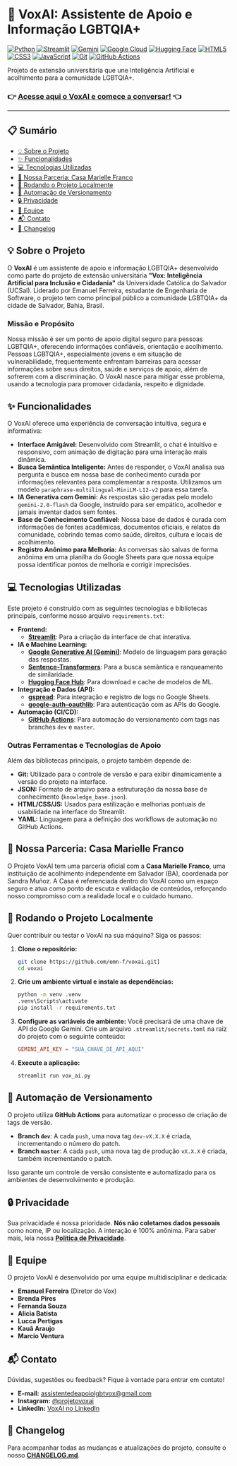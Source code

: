 # 🌈 VoxAI: Assistente de Apoio e Informação LGBTQIA+

[![Python](https://img.shields.io/badge/Python-3776AB?style=flat-square&logo=python&logoColor=white)](https://www.python.org/)
[![Streamlit](https://img.shields.io/badge/Streamlit-FF4B4B?style=flat-square&logo=Streamlit&logoColor=white)](https://streamlit.io/)
[![Gemini](https://img.shields.io/badge/Gemini-8E75B8?style=flat-square&logo=google&logoColor=white)](https://ai.google.dev/)
[![Google Cloud](https://img.shields.io/badge/Google_Cloud-4285F4?style=flat-square&logo=googlecloud&logoColor=white)](https://cloud.google.com/)
[![Hugging Face](https://img.shields.io/badge/Hugging%20Face-FFD21E?style=flat-square&logo=huggingface&logoColor=black)](https://huggingface.co/)
[![HTML5](https://img.shields.io/badge/HTML5-E34F26?style=flat-square&logo=html5&logoColor=white)](https://developer.mozilla.org/en-US/docs/Web/Guide/HTML/HTML5)
[![CSS3](https://img.shields.io/badge/CSS3-1572B6?style=flat-square&logo=css3&logoColor=white)](https://developer.mozilla.org/en-US/docs/Web/CSS)
[![JavaScript](https://img.shields.io/badge/JavaScript-F7DF1E?style=flat-square&logo=javascript&logoColor=black)](https://developer.mozilla.org/en-US/docs/Web/JavaScript)
[![Git](https://img.shields.io/badge/GIT-E44C30?style=flat-square&logo=git&logoColor=white)](https://git-scm.com/)
[![GitHub Actions](https://img.shields.io/badge/GitHub_Actions-2088FF?style=flat-square&logo=github-actions&logoColor=white)](https://docs.github.com/en/actions)


Projeto de extensão universitária que une Inteligência Artificial e acolhimento para a comunidade LGBTQIA+.

### 👉 [**Acesse aqui o VoxAI e comece a conversar!**](https://assistentevox.streamlit.app/) 👈

---

## 📋 Sumário
* [💡 Sobre o Projeto](#-sobre-o-projeto)
* [✨ Funcionalidades](#-funcionalidades)
* [💻 Tecnologias Utilizadas](#-tecnologias-utilizadas)
* [🤝 Nossa Parceria: Casa Marielle Franco](#-nossa-parceria-casa-marielle-franco)
* [🚀 Rodando o Projeto Localmente](#-rodando-o-projeto-localmente)
* [🤖 Automação de Versionamento](#-automação-de-versionamento)
* [🔒 Privacidade](#-privacidade)
* [👥 Equipe](#-equipe)
* [📬 Contato](#-contato)
* [📝 Changelog](#-changelog)

## 💡 Sobre o Projeto
O **VoxAI** é um assistente de apoio e informação LGBTQIA+ desenvolvido como parte do projeto de extensão universitária **"Vox: Inteligência Artificial para Inclusão e Cidadania"** da Universidade Católica do Salvador (UCSal). Liderado por Emanuel Ferreira, estudante de Engenharia de Software, o projeto tem como principal público a comunidade LGBTQIA+ da cidade de Salvador, Bahia, Brasil.

### Missão e Propósito
Nossa missão é ser um ponto de apoio digital seguro para pessoas LGBTQIA+, oferecendo informações confiáveis, orientação e acolhimento. Pessoas LGBTQIA+, especialmente jovens e em situação de vulnerabilidade, frequentemente enfrentam barreiras para acessar informações sobre seus direitos, saúde e serviços de apoio, além de sofrerem com a discriminação. O VoxAI nasce para mitigar esse problema, usando a tecnologia para promover cidadania, respeito e dignidade.

## ✨ Funcionalidades

O VoxAI oferece uma experiência de conversação intuitiva, segura e informativa:

* **Interface Amigável:** Desenvolvido com Streamlit, o chat é intuitivo e responsivo, com animação de digitação para uma interação mais dinâmica.
* **Busca Semântica Inteligente:** Antes de responder, o VoxAI analisa sua pergunta e busca em nossa base de conhecimento curada por informações relevantes para complementar a resposta. Utilizamos um modelo `paraphrase-multilingual-MiniLM-L12-v2` para essa tarefa.
* **IA Generativa com Gemini:** As respostas são geradas pelo modelo `gemini-2.0-flash` da Google, instruído para ser empático, acolhedor e jamais inventar dados sem fontes.
* **Base de Conhecimento Confiável:** Nossa base de dados é curada com informações de fontes acadêmicas, documentos oficiais, e relatos da comunidade, cobrindo temas como saúde, direitos, cultura e locais de acolhimento.
* **Registro Anônimo para Melhoria:** As conversas são salvas de forma anônima em uma planilha do Google Sheets para que nossa equipe possa identificar pontos de melhoria e corrigir imprecisões.

## 💻 Tecnologias Utilizadas

Este projeto é construído com as seguintes tecnologias e bibliotecas principais, conforme nosso arquivo `requirements.txt`:

* **Frontend:**
    * [**Streamlit**](https://streamlit.io/): Para a criação da interface de chat interativa.
* **IA e Machine Learning:**
    * [**Google Generative AI (Gemini)**](https://ai.google.dev/): Modelo de linguagem para geração das respostas.
    * [**Sentence-Transformers**](https://www.sbert.net/): Para a busca semântica e ranqueamento de similaridade.
    * [**Hugging Face Hub**](https://huggingface.co/): Para download e cache de modelos de ML.
* **Integração e Dados (API):**
    * [**gspread**](https://docs.gspread.org/): Para integração e registro de logs no Google Sheets.
    * [**google-auth-oauthlib**](https://pypi.org/project/google-auth-oauthlib/): Para autenticação com as APIs do Google.
* **Automação (CI/CD):**
    * [**GitHub Actions**](https://github.com/features/actions): Para automação do versionamento com tags nas branches `dev` e `master`.


### Outras Ferramentas e Tecnologias de Apoio

Além das bibliotecas principais, o projeto também depende de:

* **Git:** Utilizado para o controle de versão e para exibir dinamicamente a versão do projeto na interface.
* **JSON:** Formato de arquivo para a estruturação da nossa base de conhecimento (`knowledge_base.json`).
* **HTML/CSS/JS:** Usados para estilização e melhorias pontuais de usabilidade na interface do Streamlit.
* **YAML:** Linguagem para a definição dos workflows de automação no GitHub Actions.

## 🤝 Nossa Parceria: Casa Marielle Franco

O Projeto VoxAI tem uma parceria oficial com a **Casa Marielle Franco**, uma instituição de acolhimento independente em Salvador (BA), coordenada por Sandra Muñoz. A Casa é referenciada dentro do VoxAI como um espaço seguro e atua como ponto de escuta e validação de conteúdos, reforçando nosso compromisso com a realidade local e o cuidado humano.

## 🚀 Rodando o Projeto Localmente

Quer contribuir ou testar o VoxAI na sua máquina? Siga os passos:

1.  **Clone o repositório:**
    ```bash
    git clone https://github.com/emn-f/voxai.git]
    cd voxai
    ```

2.  **Crie um ambiente virtual e instale as dependências:**
    ```bash
    python -m venv .venv
    .venv\Scripts\activate
    pip install -r requirements.txt
    ```

3.  **Configure as variáveis de ambiente:**
    Você precisará de uma chave de API do Google Gemini. Crie um arquivo `.streamlit/secrets.toml` na raiz do projeto com o seguinte conteúdo:
    ```toml
    GEMINI_API_KEY = "SUA_CHAVE_DE_API_AQUI"
    ```
4.  **Execute a aplicação:**
    ```bash
    streamlit run vox_ai.py
    ```

## 🤖 Automação de Versionamento

O projeto utiliza **GitHub Actions** para automatizar o processo de criação de tags de versão.
* **Branch `dev`**: A cada `push`, uma nova tag `dev-vX.X.X` é criada, incrementando o número do patch.
* **Branch `master`**: A cada `push`, uma nova tag de produção `vX.X.X` é criada, também incrementando o patch.

Isso garante um controle de versão consistente e automatizado para os ambientes de desenvolvimento e produção.

## 🔒 Privacidade

Sua privacidade é nossa prioridade. **Nós não coletamos dados pessoais** como nome, IP ou localização. A interação é 100% anônima. Para saber mais, leia nossa [**Política de Privacidade**](PRIVACY_POLICY.md).

## 👥 Equipe
O projeto VoxAI é desenvolvido por uma equipe multidisciplinar e dedicada:

* **Emanuel Ferreira** (Diretor do Vox)
* **Brenda Pires**
* **Fernanda Souza**
* **Alicia Batista**
* **Lucca Pertigas**
* **Kauã Araujo**
* **Marcio Ventura**

## 📬 Contato

Dúvidas, sugestões ou feedback? Fique à vontade para entrar em contato!

* **E-mail:** [assistentedeapoiolgbtvox@gmail.com](mailto:assistentedeapoiolgbtvox@gmail.com)
* **Instagram:** [@projetovoxai](https://www.instagram.com/projetovoxai/)
* **LinkedIn:** [VoxAI no LinkedIn](https://www.linkedin.com/company/assistentevox/)

## 📝 Changelog

Para acompanhar todas as mudanças e atualizações do projeto, consulte o nosso [**CHANGELOG.md**](CHANGELOG.md).
